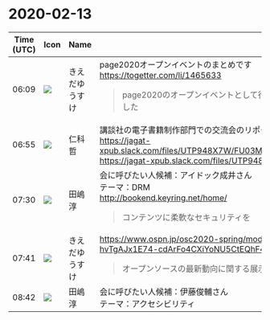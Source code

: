 # 2020-02-13

|Time (UTC)|Icon|Name|Message|
|---|---|---|---|
|06:09|![](https://avatars.slack-edge.com/2019-03-11/571585797168_09840ca518e784c46d3a_72.png)|きえだゆうすけ|page2020オープンイベントのまとめです<br><https://togetter.com/li/1465633><br><blockquote>page2020のオープンイベントとして行われた「XMLパブリッシング交流会—ウェブ出版と日本語組版の未来」をまとめました</blockquote>|
|06:55|![](https://avatars.slack-edge.com/2020-02-07/931811718113_e014a5915d2d5fd0a630_72.jpg)|仁科　哲|講談社の電子書籍制作部門での交流会のリポートです。去年と今年の分です。今年は（時間なく）抄録です。<br>https://jagat-xpub.slack.com/files/UTP948X7W/FU03MTM0F/xml______________________________2019_________________________________.pdf<br>https://jagat-xpub.slack.com/files/UTP948X7W/FTY8AFGP7/xml______________________________2020______.pdf|
|07:30|![](https://secure.gravatar.com/avatar/698cc14290c3976fdd9f0a23494b87c1.jpg?s=72&d=https%3A%2F%2Fa.slack-edge.com%2Fdf10d%2Fimg%2Favatars%2Fava_0018-72.png)|田嶋　淳|会に呼びたい人候補：アイドック成井さん<br>テーマ：DRM<br><http://bookend.keyring.net/home/><br><blockquote>コンテンツに柔軟なセキュリティを</blockquote>|
|07:41|![](https://avatars.slack-edge.com/2019-03-11/571585797168_09840ca518e784c46d3a_72.png)|きえだゆうすけ|<https://www.ospn.jp/osc2020-spring/modules/eguide/event.php?eid=62&amp;fbclid=IwAR1oOodtfmDnlGXr-hvTgAJx1E74-cdArFo4CXiYoNU5CtEQhF4zJxp5u88><br><blockquote>オープンソースの最新動向に関する展示・セミナーイベント。参加無料。</blockquote>|
|08:42|![](https://secure.gravatar.com/avatar/698cc14290c3976fdd9f0a23494b87c1.jpg?s=72&d=https%3A%2F%2Fa.slack-edge.com%2Fdf10d%2Fimg%2Favatars%2Fava_0018-72.png)|田嶋　淳|会に呼びたい人候補：伊藤俊輔さん<br>テーマ：アクセシビリティ|
